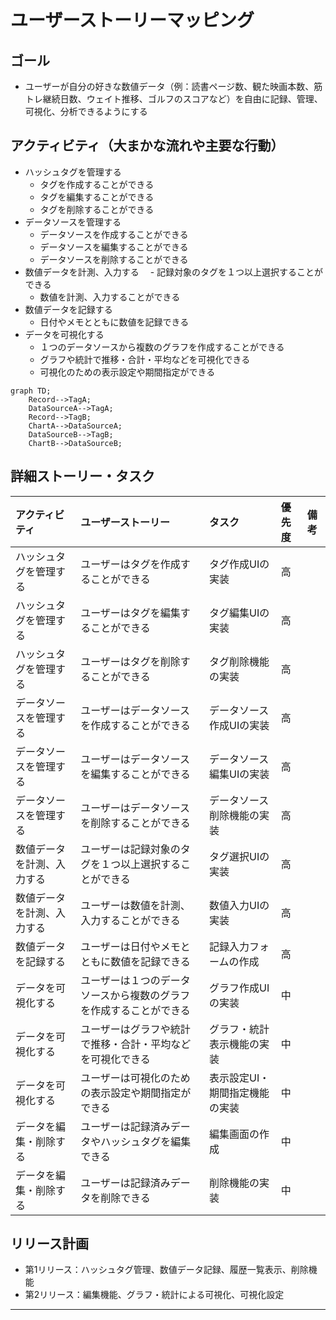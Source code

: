 # ユーザーストーリーマッピング

## ゴール
- ユーザーが自分の好きな数値データ（例：読書ページ数、観た映画本数、筋トレ継続日数、ウェイト推移、ゴルフのスコアなど）を自由に記録、管理、可視化、分析できるようにする

## アクティビティ（大まかな流れや主要な行動）
- ハッシュタグを管理する
  - タグを作成することができる
  - タグを編集することができる
  - タグを削除することができる
- データソースを管理する
  - データソースを作成することができる
  - データソースを編集することができる
  - データソースを削除することができる
- 数値データを計測、入力する
　- 記録対象のタグを１つ以上選択することができる
  - 数値を計測、入力することができる
- 数値データを記録する
  - 日付やメモとともに数値を記録できる
- データを可視化する
  - １つのデータソースから複数のグラフを作成することができる
  - グラフや統計で推移・合計・平均などを可視化できる
  - 可視化のための表示設定や期間指定ができる

```mermaid
graph TD;
    Record-->TagA;
    DataSourceA-->TagA;
    Record-->TagB;
    ChartA-->DataSourceA;
    DataSourceB-->TagB;
    ChartB-->DataSourceB;
```

## 詳細ストーリー・タスク
| アクティビティ                 | ユーザーストーリー                                               | タスク                              | 優先度 | 備考 |
|:------------------------------|:----------------------------------------------------------------|:-------------------------------------|:------|:-----|
| ハッシュタグを管理する         | ユーザーはタグを作成することができる                            | タグ作成UIの実装                     | 高    |      |
| ハッシュタグを管理する         | ユーザーはタグを編集することができる                            | タグ編集UIの実装                     | 高    |      |
| ハッシュタグを管理する         | ユーザーはタグを削除することができる                            | タグ削除機能の実装                   | 高    |      |
| データソースを管理する         | ユーザーはデータソースを作成することができる                    | データソース作成UIの実装             | 高    |      |
| データソースを管理する         | ユーザーはデータソースを編集することができる                    | データソース編集UIの実装             | 高    |      |
| データソースを管理する         | ユーザーはデータソースを削除することができる                    | データソース削除機能の実装           | 高    |      |
| 数値データを計測、入力する     | ユーザーは記録対象のタグを１つ以上選択することができる           | タグ選択UIの実装                     | 高    |      |
| 数値データを計測、入力する     | ユーザーは数値を計測、入力することができる                      | 数値入力UIの実装                     | 高    |      |
| 数値データを記録する           | ユーザーは日付やメモとともに数値を記録できる                    | 記録入力フォームの作成               | 高    |      |
| データを可視化する             | ユーザーは１つのデータソースから複数のグラフを作成することができる| グラフ作成UIの実装                   | 中    |      |
| データを可視化する             | ユーザーはグラフや統計で推移・合計・平均などを可視化できる       | グラフ・統計表示機能の実装           | 中    |      |
| データを可視化する             | ユーザーは可視化のための表示設定や期間指定ができる              | 表示設定UI・期間指定機能の実装        | 中    |      |
| データを編集・削除する        | ユーザーは記録済みデータやハッシュタグを編集できる            | 編集画面の作成                     | 中    |      |
| データを編集・削除する        | ユーザーは記録済みデータを削除できる                       | 削除機能の実装                      | 中    |      |

## リリース計画
- 第1リリース：ハッシュタグ管理、数値データ記録、履歴一覧表示、削除機能
- 第2リリース：編集機能、グラフ・統計による可視化、可視化設定

---

